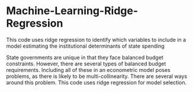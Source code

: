 # Machine-Learning-Ridge-Regression
This code uses ridge regression to identify which variables to include in a model estimating the institutional determinants of state spending

State governments are unique in that they face balanced budget constraints. However, there are several types of balanced budget requirements. Including all of these in an econometric model poses problems, as there is likely to be multi-collinearity. There are several ways around this problem. This code uses ridge regression for model selection.
